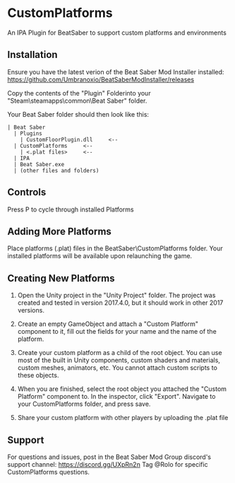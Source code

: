 # CustomPlatforms
An IPA Plugin for BeatSaber to support custom platforms and environments

## Installation

Ensure you have the latest verion of the Beat Saber Mod Installer installed:
https://github.com/Umbranoxio/BeatSaberModInstaller/releases

Copy the contents of the "Plugin" Folderinto your "Steam\steamapps\common\Beat Saber" folder.

Your Beat Saber folder should then look like this:

```
| Beat Saber
  | Plugins
    | CustomFloorPlugin.dll     <-- 
  | CustomPlatforms		<--
    | <.plat files>		<--
  | IPA
  | Beat Saber.exe
  | (other files and folders)
```

## Controls

Press P to cycle through installed Platforms

## Adding More Platforms

Place platforms (.plat) files in the BeatSaber\CustomPlatforms folder.
Your installed platforms will be available upon relaunching the game.

## Creating New Platforms

1. Open the Unity project in the "Unity Project" folder.
The project was created and tested in version 2017.4.0, but it should work in other 2017 versions.

2. Create an empty GameObject and attach a "Custom Platform" component to it, fill out the fields
for your name and the name of the platform.

3. Create your custom platform as a child of the root object.
You can use most of the built in Unity components, custom shaders and materials, custom meshes, animators, etc.
You cannot attach custom scripts to these objects.

4. When you are finished, select the root object you attached the "Custom Platform" component to.
In the inspector, click "Export". Navigate to your CustomPlatforms folder, and press save.

5. Share your custom platform with other players by uploading the .plat file

## Support 

For questions and issues, post in the Beat Saber Mod Group discord's support channel:
https://discord.gg/UXpRn2n
Tag @Rolo for specific CustomPlatforms questions.